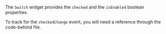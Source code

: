 The `Switch` widget provides the `checked` and the `isEnabled` boolean properties. 
<snippet id='switch-basics-xml'/>

To track for the `checkedChange` event, you will need a reference through the code-behind file.
<snippet id='switch-checked-change-event'/>
<snippet id='switch-checked-change-event-ts'/>
